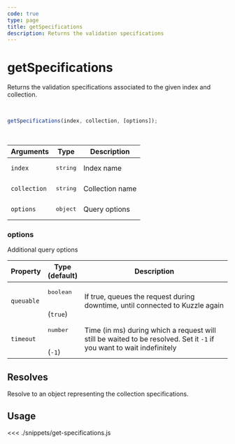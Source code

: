 ```yaml
---
code: true
type: page
title: getSpecifications
description: Returns the validation specifications
---
```


# getSpecifications

Returns the validation specifications associated to the given index and collection.

<br/>

```js
getSpecifications(index, collection, [options]);
```

<br/>

| Arguments    | Type              | Description     |
| ------------ | ----------------- | --------------- |
| `index`      | <pre>string</pre> | Index name      |
| `collection` | <pre>string</pre> | Collection name |
| `options`    | <pre>object</pre> | Query options   |

### options

Additional query options

| Property   | Type<br/>(default)              | Description                                                                                                           |
| ---------- | ------------------------------- | --------------------------------------------------------------------------------------------------------------------- |
| `queuable` | <pre>boolean</pre><br/>(`true`) | If true, queues the request during downtime, until connected to Kuzzle again                                          |
| `timeout`  | <pre>number</pre><br/>(`-1`)    | Time (in ms) during which a request will still be waited to be resolved. Set it `-1` if you want to wait indefinitely |

## Resolves

Resolve to an object representing the collection specifications.

## Usage

<<< ./snippets/get-specifications.js
